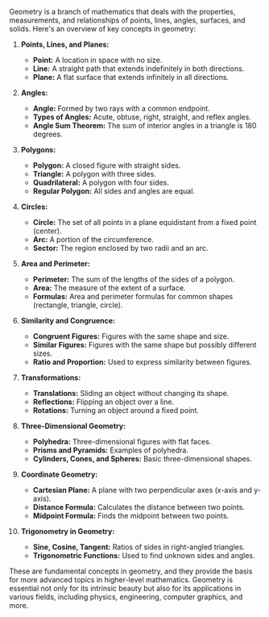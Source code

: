 Geometry is a branch of mathematics that deals with the properties, measurements, and relationships of points, lines, angles, surfaces, and solids. Here's an overview of key concepts in geometry:

1. **Points, Lines, and Planes:**
   - **Point:** A location in space with no size.
   - **Line:** A straight path that extends indefinitely in both directions.
   - **Plane:** A flat surface that extends infinitely in all directions.

2. **Angles:**
   - **Angle:** Formed by two rays with a common endpoint.
   - **Types of Angles:** Acute, obtuse, right, straight, and reflex angles.
   - **Angle Sum Theorem:** The sum of interior angles in a triangle is 180 degrees.

3. **Polygons:**
   - **Polygon:** A closed figure with straight sides.
   - **Triangle:** A polygon with three sides.
   - **Quadrilateral:** A polygon with four sides.
   - **Regular Polygon:** All sides and angles are equal.

4. **Circles:**
   - **Circle:** The set of all points in a plane equidistant from a fixed point (center).
   - **Arc:** A portion of the circumference.
   - **Sector:** The region enclosed by two radii and an arc.

5. **Area and Perimeter:**
   - **Perimeter:** The sum of the lengths of the sides of a polygon.
   - **Area:** The measure of the extent of a surface.
   - **Formulas:** Area and perimeter formulas for common shapes (rectangle, triangle, circle).

6. **Similarity and Congruence:**
   - **Congruent Figures:** Figures with the same shape and size.
   - **Similar Figures:** Figures with the same shape but possibly different sizes.
   - **Ratio and Proportion:** Used to express similarity between figures.

7. **Transformations:**
   - **Translations:** Sliding an object without changing its shape.
   - **Reflections:** Flipping an object over a line.
   - **Rotations:** Turning an object around a fixed point.

8. **Three-Dimensional Geometry:**
   - **Polyhedra:** Three-dimensional figures with flat faces.
   - **Prisms and Pyramids:** Examples of polyhedra.
   - **Cylinders, Cones, and Spheres:** Basic three-dimensional shapes.

9. **Coordinate Geometry:**
   - **Cartesian Plane:** A plane with two perpendicular axes (x-axis and y-axis).
   - **Distance Formula:** Calculates the distance between two points.
   - **Midpoint Formula:** Finds the midpoint between two points.

10. **Trigonometry in Geometry:**
    - **Sine, Cosine, Tangent:** Ratios of sides in right-angled triangles.
    - **Trigonometric Functions:** Used to find unknown sides and angles.

These are fundamental concepts in geometry, and they provide the basis for more advanced topics in higher-level mathematics. Geometry is essential not only for its intrinsic beauty but also for its applications in various fields, including physics, engineering, computer graphics, and more.
